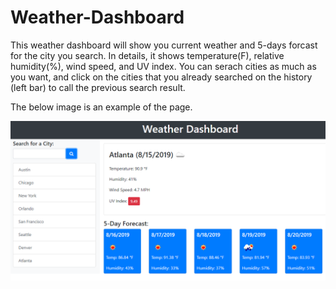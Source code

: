 # Weather-Dashboard

This weather dashboard will show you current weather and 5-days forcast for the city you search. In details, it shows temperature(F), relative humidity(%), wind speed, and UV index. You can serach cities as much as you want, and click on the cities that you already searched on the history (left bar) to call the previous search result.

The below image is an example of the page.

![Website example](/06-website_example.png?raw=true "Title")
